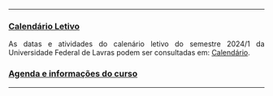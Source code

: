 * * *
### [Calendário Letivo](#)

<p align="justify">
As datas e atividades do calenário letivo do semestre 2024/1 da Universidade Federal de Lavras podem ser consultadas em: <a href="https://prograd.ufla.br/component/content/article/2-uncategorised/1218-calendario-letivo-2024-1-campi-sede-e-paraiso-unificado-cursos-presenciais" target="_blank" class="botao">Calendário</a>.
</p> 


### [Agenda e informações do curso](#)

* * *

